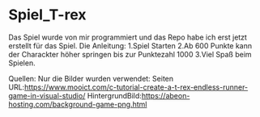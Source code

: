# Spiel_T-rex
Das Spiel wurde von mir programmiert und das Repo habe ich erst jetzt erstellt für das Spiel.
Die Anleitung:
1.Spiel Starten 
2.Ab 600 Punkte kann der Charackter höher springen bis zur Punktezahl 1000
3.Viel Spaß beim Spielen.








Quellen:
Nur die Bilder wurden verwendet: Seiten URL:https://www.mooict.com/c-tutorial-create-a-t-rex-endless-runner-game-in-visual-studio/
HintergrundBild:https://abeon-hosting.com/background-game-png.html

